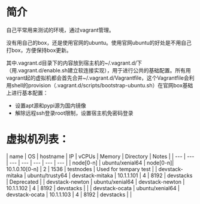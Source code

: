 # 简介

自己平常用来测试的环境，通过vagrant管理。  

没有用自己的box，还是使用官网的ubuntu。使用官网ubuntu的好处是不用自己打box，方便保持box更新。

其中.vagrant.d目录下的内容放到宿主机的~/.vagrant.d/下（用.vagrant.d/enable.sh建立软连接实现），用于进行公共的基础配置。所有用vagrant起的虚拟机都会首先合并~/.vagrant.d/Vagrantfile，这个Vagrantfile会利用shell的provision（.vagrant.d/scripts/bootstrap-ubuntu.sh）在官网box基础上进行基本配置：  
* 设置apt源和pypi源为国内镜像
* 解除远程ssh登录root限制，设置宿主机免密码登录

# 虚拟机列表：

| name | OS | hostname | IP | vCPUs | Memory | Directory | Notes |
| --- | --- | --- | --- | --- | --- | --- |
| node[0-n] | ubuntu/xenial64 | node[0-n]| 10.1.0.10[0-n] | 2 | 1536 | testnodes | Used for tempary test |
| devstack-mitaka | ubuntu/trusty64 | devstack-mitaka | 10.1.1.101 | 4 | 8192 | devstacks | Deprecated |
| devstack-newton | ubuntu/xenial64 | devstack-newton | 10.1.1.102 | 4 | 8192 | devstacks | |
| devstack-ocata | ubuntu/xenial64 | devstack-ocata | 10.1.1.103 | 4 | 8192 | devstacks | |
